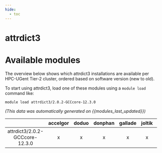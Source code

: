 ```yaml
---
hide:
  - toc
---
```


attrdict3
=========

# Available modules


The overview below shows which attrdict3 installations are available per HPC-UGent Tier-2 cluster, ordered based on software version (new to old).

To start using attrdict3, load one of these modules using a `module load` command like:

```shell
module load attrdict3/2.0.2-GCCcore-12.3.0
```

*(This data was automatically generated on {{modules_last_updated}})*

| |accelgor|doduo|donphan|gallade|joltik|litleo|shinx|
| :---: | :---: | :---: | :---: | :---: | :---: | :---: | :---: |
|attrdict3/2.0.2-GCCcore-12.3.0|x|x|x|x|x|x|x|
